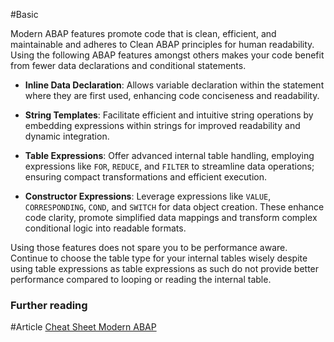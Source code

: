 #Basic 

Modern ABAP features promote code that is clean, efficient, and maintainable and adheres to Clean ABAP principles for human readability. Using the following ABAP features amongst others makes your code benefit from fewer data declarations and conditional statements. 

- **Inline Data Declaration**: Allows variable declaration within the statement where they are first used, enhancing code conciseness and readability.
    
- **String Templates**: Facilitate efficient and intuitive string operations by embedding expressions within strings for improved readability and dynamic integration.
    
- **Table Expressions**: Offer advanced internal table handling, employing expressions like `FOR`, `REDUCE`, and `FILTER` to streamline data operations; ensuring compact transformations and efficient execution.
    
- **Constructor Expressions**: Leverage expressions like `VALUE`, `CORRESPONDING`, `COND`, and `SWITCH` for data object creation. These enhance code clarity, promote simplified data mappings and transform complex conditional logic into readable formats.

Using those features does not spare you to be performance aware. Continue to choose the table type for your internal tables wisely despite using table expressions as table expressions as such do not provide better performance compared to looping or reading the internal table. 

### Further reading

#Article [Cheat Sheet Modern ABAP](https://www.brandeis.de/en/blog/cheat-sheet-modern-abap-en)
